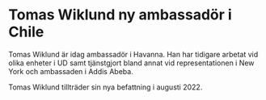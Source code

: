 # Tomas Wiklund ny ambassadör i Chile

Tomas Wiklund är idag ambassadör i Havanna. Han har tidigare arbetat vid olika enheter i UD samt tjänstgjort bland annat vid representationen i New York och ambassaden i Addis Abeba.

Tomas Wiklund tillträder sin nya befattning i augusti 2022\.
